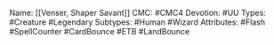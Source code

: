 Name: [[Venser, Shaper Savant]]
CMC: #CMC4
Devotion: #UU
Types: #Creature #Legendary
Subtypes: #Human #Wizard
Attributes: #Flash #SpellCounter #CardBounce #ETB #LandBounce 

